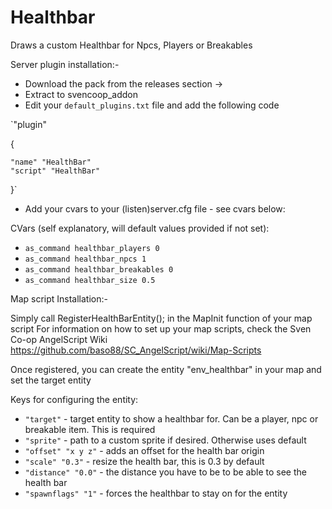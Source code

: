 # Healthbar
Draws a custom Healthbar for Npcs, Players or Breakables

Server plugin installation:- 
- Download the pack from the releases section ->
- Extract to svencoop_addon
- Edit your `default_plugins.txt` file and add the following code

`"plugin"

{

	"name" "HealthBar"
	"script" "HealthBar"

}`
	

- Add your cvars to your (listen)server.cfg file - see cvars below:

CVars (self explanatory, will default values provided if not set):

* `as_command healthbar_players 0`
* `as_command healthbar_npcs 1`
* `as_command healthbar_breakables 0`
* `as_command healthbar_size 0.5`


Map script Installation:-

Simply call RegisterHealthBarEntity(); in the MapInit function of your map script
For information on how to set up your map scripts, check the Sven Co-op AngelScript Wiki
https://github.com/baso88/SC_AngelScript/wiki/Map-Scripts

Once registered, you can create the entity "env_healthbar" in your map and set the target entity

Keys for configuring the entity:
* `"target"`          	- target entity to show a healthbar for. Can be a player, npc or breakable item. This is required
* `"sprite"`      	- path to a custom sprite if desired. Otherwise uses default
* `"offset" "x y z"`  	- adds an offset for the health bar origin
* `"scale" "0.3"`     	- resize the health bar, this is 0.3 by default
* `"distance" "0.0"`  	- the distance you have to be to be able to see the health bar
* `"spawnflags" "1"`  	- forces the healthbar to stay on for the entity
